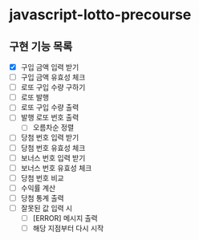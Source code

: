 # javascript-lotto-precourse

## 구현 기능 목록

- [x] 구입 금액 입력 받기
- [ ] 구입 금액 유효성 체크
- [ ] 로또 구입 수량 구하기
- [ ] 로또 발행
- [ ] 로또 구입 수량 출력
- [ ] 발행 로또 번호 출력
  - [ ] 오름차순 정렬
- [ ] 당첨 번호 입력 받기
- [ ] 당첨 번호 유효성 체크
- [ ] 보너스 번호 입력 받기
- [ ] 보너스 번호 유효성 체크
- [ ] 당첨 번호 비교
- [ ] 수익률 계산
- [ ] 당첨 통계 출력
- [ ] 잘못된 값 입력 시
  - [ ] [ERROR] 메시지 출력
  - [ ] 해당 지점부터 다시 시작
